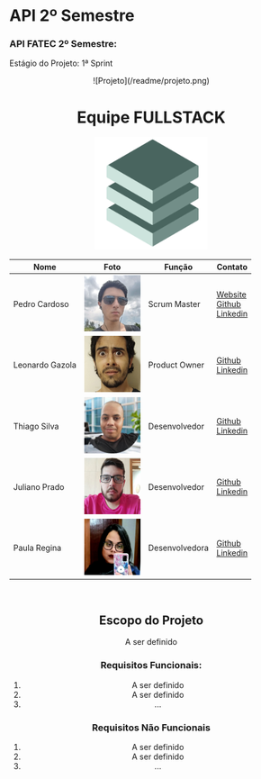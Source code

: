 # API 2º Semestre
### API FATEC 2º Semestre:<br>
Estágio do Projeto: 1ª Sprint<br>

<div align="center">
  ![Projeto](/readme/projeto.png)

  <br>

  # Equipe FULLSTACK<br>
  <img src="/readme/fullstack.png" width="200" height="200"><br>
  <table style="align: left">
      <thead>
        <th>Nome</th>
        <th>Foto</th>
        <th>Função</th>
        <th>Contato</th>
      </thead>
      <tbody>
        <tr>
          <td>Pedro Cardoso</td>
          <td><img src="/readme/pedro.png" width="100px" height="100px"></td>
          <td>Scrum Master</td>
          <td>
            <a href="https://phsc.rf.gd">Website</a><br>
            <a href="https://github.com/PhscZ">Github</a><br>
            <a href="https://linkedin.com/in/pedro-cardoso-6b93011b6/">Linkedin</a>
          </td>
        </tr>
        <tr>
          <td>Leonardo Gazola</td>
          <td><img src="/readme/leo.png" width="100px" height="100px"></td>
          <td>Product Owner</td>
          <td>
            <a href="https://github.com/Leonardo-Gazola-Medeiros">Github</a><br>
            <a href="https://linkedin.com/in/leonardo-gazola-685a991b3/">Linkedin</a>
          </td>
        </tr>
        <tr>
          <td>Thiago Silva</td>
          <td><img src="/readme/thiago.png" width="100px" height="100px"></td>
          <td>Desenvolvedor</td>
          <td>
            <a href="https://github.com/thiagosilva89">Github</a><br>
            <a href="https://linkedin.com/in/thiago-c-silva-49bb74168">Linkedin</a>
          </td>
        </tr>
        <tr>
          <td>Juliano Prado</td>
          <td><img src="/readme/juliano.png" width="100px" height="100px"></td>
          <td>Desenvolvedor</td>
          <td>
            <a href="https://github.com/">Github</a><br>
            <a href="https://linkedin.com/in/">Linkedin</a>
          </td>
        </tr>
        <tr>
          <td>Paula Regina</td>
          <td><img src="/readme/paula.png" width="100px" height="100px"></td>
          <td>Desenvolvedora</td>
          <td>
            <a href="https://github.com/">Github</a><br>
            <a href="https://linkedin.com/in/">Linkedin</a>
          </td>
        </tr>
    </tbody>
  </table>
  <br>

  ## Escopo do Projeto<br>
  A ser definido<br>
  ### Requisitos Funcionais:<br>
  1. A ser definido<br>
  2. A ser definido<br>
  3. ...<br>
  ### Requisitos Não Funcionais<br>
  1. A ser definido<br>
  2. A ser definido<br>
  3. ...<br>

  <br>

</div>

